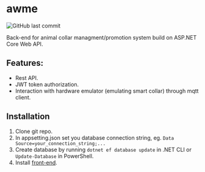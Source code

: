 # awme
 ![GitHub last commit](https://img.shields.io/github/last-commit/Vaidual/awme)
 
Back-end for animal collar managment/promotion system build on ASP.NET Core Web API.

## Features:
- Rest API.
- JWT token authorization.
- Interaction with hardware emulator (emulating smart collar) through mqtt client.

## Installation

1. Clone git repo.
2. In appsetting.json set you database connection string, eg. `Data Source=your_connection_string;...`
3. Create database by running `dotnet ef database update` in .NET CLI or `Update-Database` in PowerShell.
4. Install [front-end](https://github.com/Vaidual/awme-react).
